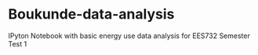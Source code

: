 # Boukunde-data-analysis
IPyton Notebook with basic energy use data analysis for EES732 Semester Test 1
